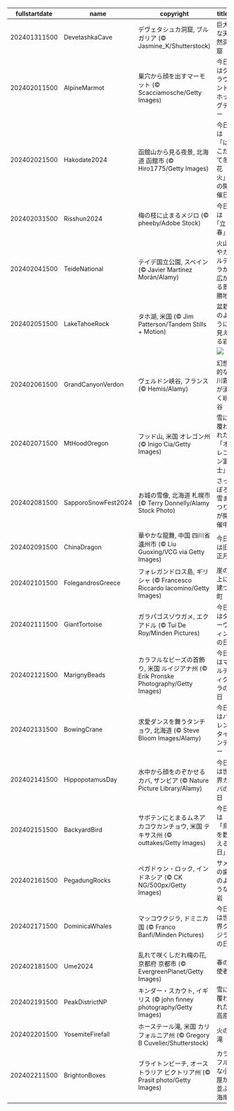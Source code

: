 |fullstartdate|name|copyright|title|image|
|--|--|--|--|--|
202401311500|DevetashkaCave|デヴェタシュカ洞窟, ブルガリア (© Jasmine_K/Shutterstock)|巨大な天然洞窟|![](/ja-JP/2024/02/202401311500DevetashkaCave.jpg)|
202402011500|AlpineMarmot|巣穴から顔を出すマーモット (© Scacciamosche/Getty Images)|今日はグラウンドホッグデー|![](/ja-JP/2024/02/202402011500AlpineMarmot.jpg)|
202402021500|Hakodate2024|函館山から見る夜景, 北海道 函館市 (© Hiro1775/Getty Images)|今日は「はこだて冬花火」の開催日|![](/ja-JP/2024/02/202402021500Hakodate2024.jpg)|
202402031500|Risshun2024|梅の枝に止まるメジロ  (© pheeby/Adobe Stock)|今日は｢立春｣|![](/ja-JP/2024/02/202402031500Risshun2024.jpg)|
202402041500|TeideNational|テイデ国立公園, スペイン (© Javier Martínez Morán/Alamy)|火山やカルデラが広がる景勝地|![](/ja-JP/2024/02/202402041500TeideNational.jpg)|
202402051500|LakeTahoeRock|タホ湖, 米国 (© Jim Patterson/Tandem Stills + Motion)|盆栽のように見える岩|![](/ja-JP/2024/02/202402051500LakeTahoeRock.jpg)|
||||![](/ja-JP/2024/02/.jpg)|
202402061500|GrandCanyonVerdon|ヴェルドン峡谷, フランス (© Hemis/Alamy)|幻想的な川霧が湧く峡谷|![](/ja-JP/2024/02/202402061500GrandCanyonVerdon.jpg)|
202402071500|MtHoodOregon|フッド山, 米国 オレゴン州 (© Inigo Cia/Getty Images)|雪に覆われた「オレゴン富士」|![](/ja-JP/2024/02/202402071500MtHoodOregon.jpg)|
202402081500|SapporoSnowFest2024|お城の雪像, 北海道 札幌市 (© Terry Donnelly/Alamy Stock Photo)|さっぽろ雪まつりが開催中|![](/ja-JP/2024/02/202402081500SapporoSnowFest2024.jpg)|
202402091500|ChinaDragon|華やかな龍舞, 中国 四川省 瀘州市 (© Liu Guoxing/VCG via Getty Images)|今日は旧正月|![](/ja-JP/2024/02/202402091500ChinaDragon.jpg)|
202402101500|FolegandrosGreece|フォレガンドロス島, ギリシャ (© Francesco Riccardo Iacomino/Getty Images)|崖の上に建つ町|![](/ja-JP/2024/02/202402101500FolegandrosGreece.jpg)|
202402111500|GiantTortoise|ガラパゴスゾウガメ, エクアドル (© Tui De Roy/Minden Pictures)|今日はダーウィンの日|![](/ja-JP/2024/02/202402111500GiantTortoise.jpg)|
202402121500|MarignyBeads|カラフルなビーズの首飾り, 米国 ルイジアナ州 (© Erik Pronske Photography/Getty Images)|今日はマルディグラの日|![](/ja-JP/2024/02/202402121500MarignyBeads.jpg)|
202402131500|BowingCrane|求愛ダンスを舞うタンチョウ, 北海道 (© Steve Bloom Images/Alamy)|今日はバレンタインデー|![](/ja-JP/2024/02/202402131500BowingCrane.jpg)|
202402141500|HippopotamusDay|水中から顔をのぞかせるカバ, ザンビア (© Nature Picture Library/Alamy)|今日は世界カバの日|![](/ja-JP/2024/02/202402141500HippopotamusDay.jpg)|
202402151500|BackyardBird|サボテンにとまるムネアカコウカンチョウ, 米国 テキサス州 (© outtakes/Getty Images)|今日は「鳥を数える日」|![](/ja-JP/2024/02/202402151500BackyardBird.jpg)|
202402161500|PegadungRocks|ペガドゥン・ロック, インドネシア (© CK NG/500px/Getty Images)|サメの歯のような岩|![](/ja-JP/2024/02/202402161500PegadungRocks.jpg)|
202402171500|DominicaWhales|マッコウクジラ, ドミニカ国 (© Franco Banfi/Minden Pictures)|今日は世界クジラの日|![](/ja-JP/2024/02/202402171500DominicaWhales.jpg)|
202402181500|Ume2024|乱れて咲くしだれ梅の花, 京都府 京都市 (© EvergreenPlanet/Getty Images)|春の使者|![](/ja-JP/2024/02/202402181500Ume2024.jpg)|
202402191500|PeakDistrictNP|キンダー・スカウト, イギリス (© john finney photography/Getty Images)|雪に覆われた高原|![](/ja-JP/2024/02/202402191500PeakDistrictNP.jpg)|
202402201500|YosemiteFirefall|ホーステール滝, 米国 カリフォルニア州 (© Gregory B Cuvelier/Shutterstock)|火の滝|![](/ja-JP/2024/02/202402201500YosemiteFirefall.jpg)|
202402211500|BrightonBoxes|ブライトンビーチ, オーストラリア ビクトリア州 (© Prasit photo/Getty Images)|カラフルな小屋が並ぶ海岸|![](/ja-JP/2024/02/202402211500BrightonBoxes.jpg)|

